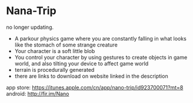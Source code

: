 # Nana-Trip
no longer updating.

- A parkour physics game where you are constantly falling in what looks like the stomach of some strange creature
- Your character is a soft little blob
- You control your character by using gestures to create objects in game world, and also tilting your device to affect game world
- terrain is procedurally generated
- there are links to download on website linked in the description

app store: https://itunes.apple.com/cn/app/nano-trip/id923700071?mt=8
android: http://fir.im/Nano
